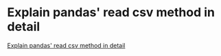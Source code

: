 # Explain pandas' read csv method in detail
[Explain pandas' read csv method in detail](https://aiwithcloud.com/2022/09/19/explain_pandas_read_csv_method_in_detail/)